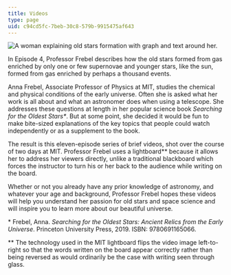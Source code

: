 ```yaml
---
title: Videos
type: page
uid: c94cd5fc-7beb-30c8-579b-9915475af643
---
```


![A woman explaining old stars formation with graph and text around her.](/resources/res-8-007-cosmic-origin-of-the-chemical-elements-fall-2019/Videos/Anna.jpg) 

In Episode 4, Professor Frebel describes how the old stars formed from gas enriched by only one or few supernovae and younger stars, like the sun, formed from gas enriched by perhaps a thousand events.

Anna Frebel, Associate Professor of Physics at MIT, studies the chemical and physical conditions of the early universe. Often she is asked what her work is all about and what an astronomer does when using a telescope. She addresses these questions at length in her popular science book _Searching for the Oldest Stars\*_. But at some point, she decided it would be fun to make bite-sized explanations of the key topics that people could watch independently or as a supplement to the book.

The result is this eleven-episode series of brief videos, shot over the course of two days at MIT. Professor Frebel uses a lightboard\*\* because it allows her to address her viewers directly, unlike a traditional blackboard which forces the instructor to turn his or her back to the audience while writing on the board.

Whether or not you already have any prior knowledge of astronomy, and whatever your age and background, Professor Frebel hopes these videos will help you understand her passion for old stars and space science and will inspire you to learn more about our beautiful universe.

\* Frebel, Anna. _Searching for the Oldest Stars: Ancient Relics from the Early Universe_. Princeton University Press, 2019. ISBN: 9780691165066.

\*\* The technology used in the MIT lightboard flips the video image left-to-right so that the words written on the board appear correctly rather than being reversed as would ordinarily be the case with writing seen through glass.